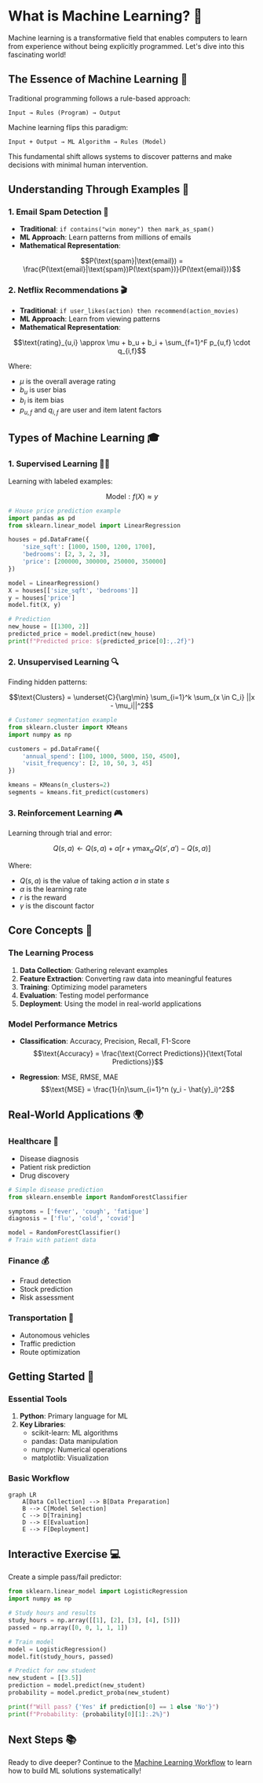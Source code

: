 # What is Machine Learning? 🤖

Machine learning is a transformative field that enables computers to learn from experience without being explicitly programmed. Let's dive into this fascinating world!

## The Essence of Machine Learning 🎯

Traditional programming follows a rule-based approach:
```
Input → Rules (Program) → Output
```

Machine learning flips this paradigm:
```
Input + Output → ML Algorithm → Rules (Model)
```

This fundamental shift allows systems to discover patterns and make decisions with minimal human intervention.

## Understanding Through Examples 🌟

### 1. Email Spam Detection 📧
- **Traditional**: `if contains("win money") then mark_as_spam()`
- **ML Approach**: Learn patterns from millions of emails
- **Mathematical Representation**:

$$P(\text{spam}|\text{email}) = \frac{P(\text{email}|\text{spam})P(\text{spam})}{P(\text{email})}$$

### 2. Netflix Recommendations 🎬
- **Traditional**: `if user_likes(action) then recommend(action_movies)`
- **ML Approach**: Learn from viewing patterns
- **Mathematical Representation**:

$$\text{rating}_{u,i} \approx \mu + b_u + b_i + \sum_{f=1}^F p_{u,f} \cdot q_{i,f}$$

Where:
- $\mu$ is the overall average rating
- $b_u$ is user bias
- $b_i$ is item bias
- $p_{u,f}$ and $q_{i,f}$ are user and item latent factors

## Types of Machine Learning 🎓

### 1. Supervised Learning 👨‍🏫
Learning with labeled examples:

$$\text{Model}: f(X) \approx y$$

```python
# House price prediction example
import pandas as pd
from sklearn.linear_model import LinearRegression

houses = pd.DataFrame({
    'size_sqft': [1000, 1500, 1200, 1700],
    'bedrooms': [2, 3, 2, 3],
    'price': [200000, 300000, 250000, 350000]
})

model = LinearRegression()
X = houses[['size_sqft', 'bedrooms']]
y = houses['price']
model.fit(X, y)

# Prediction
new_house = [[1300, 2]]
predicted_price = model.predict(new_house)
print(f"Predicted price: ${predicted_price[0]:,.2f}")
```

### 2. Unsupervised Learning 🔍
Finding hidden patterns:

$$\text{Clusters} = \underset{C}{\arg\min} \sum_{i=1}^k \sum_{x \in C_i} ||x - \mu_i||^2$$

```python
# Customer segmentation example
from sklearn.cluster import KMeans
import numpy as np

customers = pd.DataFrame({
    'annual_spend': [100, 1000, 5000, 150, 4500],
    'visit_frequency': [2, 10, 50, 3, 45]
})

kmeans = KMeans(n_clusters=2)
segments = kmeans.fit_predict(customers)
```

### 3. Reinforcement Learning 🎮
Learning through trial and error:

$$Q(s,a) \leftarrow Q(s,a) + \alpha[r + \gamma \max_{a'}Q(s',a') - Q(s,a)]$$

Where:
- $Q(s,a)$ is the value of taking action $a$ in state $s$
- $\alpha$ is the learning rate
- $r$ is the reward
- $\gamma$ is the discount factor

## Core Concepts 🧠

### The Learning Process
1. **Data Collection**: Gathering relevant examples
2. **Feature Extraction**: Converting raw data into meaningful features
3. **Training**: Optimizing model parameters
4. **Evaluation**: Testing model performance
5. **Deployment**: Using the model in real-world applications

### Model Performance Metrics
- **Classification**: Accuracy, Precision, Recall, F1-Score
  $$\text{Accuracy} = \frac{\text{Correct Predictions}}{\text{Total Predictions}}$$
  
- **Regression**: MSE, RMSE, MAE
  $$\text{MSE} = \frac{1}{n}\sum_{i=1}^n (y_i - \hat{y}_i)^2$$

## Real-World Applications 🌍

### Healthcare 🏥
- Disease diagnosis
- Patient risk prediction
- Drug discovery
```python
# Simple disease prediction
from sklearn.ensemble import RandomForestClassifier

symptoms = ['fever', 'cough', 'fatigue']
diagnosis = ['flu', 'cold', 'covid']

model = RandomForestClassifier()
# Train with patient data
```

### Finance 💰
- Fraud detection
- Stock prediction
- Risk assessment

### Transportation 🚗
- Autonomous vehicles
- Traffic prediction
- Route optimization

## Getting Started 🚀

### Essential Tools
1. **Python**: Primary language for ML
2. **Key Libraries**:
   - scikit-learn: ML algorithms
   - pandas: Data manipulation
   - numpy: Numerical operations
   - matplotlib: Visualization

### Basic Workflow
```mermaid
graph LR
    A[Data Collection] --> B[Data Preparation]
    B --> C[Model Selection]
    C --> D[Training]
    D --> E[Evaluation]
    E --> F[Deployment]
```

## Interactive Exercise 💻

Create a simple pass/fail predictor:

```python
from sklearn.linear_model import LogisticRegression
import numpy as np

# Study hours and results
study_hours = np.array([[1], [2], [3], [4], [5]])
passed = np.array([0, 0, 1, 1, 1])

# Train model
model = LogisticRegression()
model.fit(study_hours, passed)

# Predict for new student
new_student = [[3.5]]
prediction = model.predict(new_student)
probability = model.predict_proba(new_student)

print(f"Will pass? {'Yes' if prediction[0] == 1 else 'No'}")
print(f"Probability: {probability[0][1]:.2%}")
```

## Next Steps 📚

Ready to dive deeper? Continue to the [Machine Learning Workflow](./ml-workflow.md) to learn how to build ML solutions systematically!
